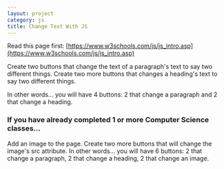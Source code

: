 ```yaml
---
layout: project
category: js
title: Change Text With JS
---
```

Read this page first: [https://www.w3schools.com/js/js_intro.asp](https://www.w3schools.com/js/js_intro.asp)

Create two buttons that change the text of a paragraph's text to say two different things. Create two more buttons that changes a heading's text to say two different things.

In other words... you will have 4 buttons: 2 that change a paragraph and 2 that change a heading.

### If you have already completed 1 or more Computer Science classes...

Add an image to the page. Create two more buttons that will change the image's src attribute. In other words... you will have 6 buttons: 2 that change a paragraph, 2 that change a heading, 2 that change an image.
